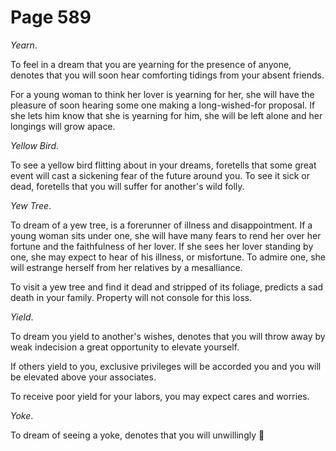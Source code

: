 # Page 589
_Yearn_.


To feel in a dream that you are yearning for the presence of anyone,
denotes that you will soon hear comforting tidings from your absent friends.


For a young woman to think her lover is yearning for her, she will have
the pleasure of soon hearing some one making a long-wished-for proposal.
If she lets him know that she is yearning for him, she will be left alone
and her longings will grow apace.


_Yellow Bird_.


To see a yellow bird flitting about in your dreams, foretells that some
great event will cast a sickening fear of the future around you.
To see it sick or dead, foretells that you will suffer for
another's wild folly.


_Yew Tree_.


To dream of a yew tree, is a forerunner of illness and disappointment.
If a young woman sits under one, she will have many fears to rend her over
her fortune and the faithfulness of her lover. If she sees her lover
standing by one, she may expect to hear of his illness, or misfortune.
To admire one, she will estrange herself from her relatives by a mesalliance.


To visit a yew tree and find it dead and stripped of its foliage,
predicts a sad death in your family. Property will not console
for this loss.


_Yield_.


To dream you yield to another's wishes, denotes that you will throw
away by weak indecision a great opportunity to elevate yourself.


If others yield to you, exclusive privileges will be accorded
you and you will be elevated above your associates.


To receive poor yield for your labors, you may expect cares and worries.


_Yoke_.


To dream of seeing a yoke, denotes that you will unwillingly
